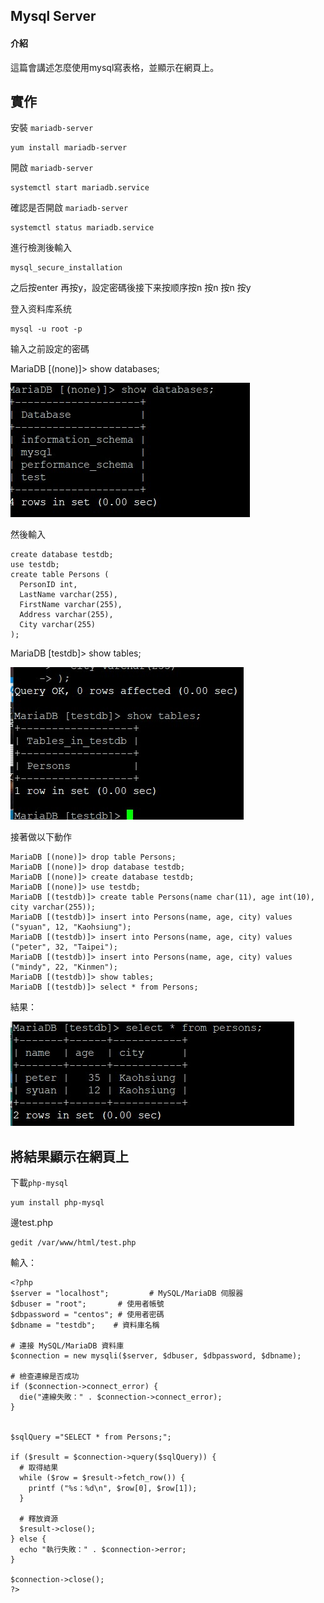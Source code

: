 ## Mysql Server
#### 介紹
這篇會講述怎麼使用mysql寫表格，並顯示在網頁上。
## 實作
安裝 `mariadb-server`
```
yum install mariadb-server
```
開啟 `mariadb-server`
```
systemctl start mariadb.service
```
確認是否開啟 `mariadb-server`
```
systemctl status mariadb.service
```
進行檢測後輸入
```
mysql_secure_installation
```
之后按enter  再按y，設定密碼後接下来按顺序按n 按n 按n 按y

登入资料库系统
```
mysql -u root -p
```
输入之前設定的密碼

MariaDB [(none)]> show databases;

<img src='https://github.com/syuan0327/linux2/blob/master/mysql.jpg'>

然後輸入
```
create database testdb;
use testdb;
create table Persons (
  PersonID int,
  LastName varchar(255),
  FirstName varchar(255),
  Address varchar(255),
  City varchar(255)
);
```
MariaDB [testdb]> show tables;

<img src='https://github.com/syuan0327/linux2/blob/master/tables.jpg'>

接著做以下動作
```
MariaDB [(none)]> drop table Persons;
MariaDB [(none)]> drop database testdb;
MariaDB [(none)]> create database testdb;
MariaDB [(none)]> use testdb;
MariaDB [(testdb)]> create table Persons(name char(11), age int(10), city varchar(255));
MariaDB [(testdb)]> insert into Persons(name, age, city) values ("syuan", 12, "Kaohsiung");
MariaDB [(testdb)]> insert into Persons(name, age, city) values ("peter", 32, "Taipei");
MariaDB [(testdb)]> insert into Persons(name, age, city) values ("mindy", 22, "Kinmen");
MariaDB [(testdb)]> show tables;
MariaDB [(testdb)]> select * from Persons;
```
結果：

<img src='https://github.com/syuan0327/linux2/blob/master/result.jpg'>

## 將結果顯示在網頁上
下載`php-mysql`
```
yum install php-mysql
```
邊test.php
```
gedit /var/www/html/test.php
```
輸入：
```
<?php
$server = "localhost";         # MySQL/MariaDB 伺服器
$dbuser = "root";       # 使用者帳號
$dbpassword = "centos"; # 使用者密碼
$dbname = "testdb";    # 資料庫名稱

# 連接 MySQL/MariaDB 資料庫
$connection = new mysqli($server, $dbuser, $dbpassword, $dbname);

# 檢查連線是否成功
if ($connection->connect_error) {
  die("連線失敗：" . $connection->connect_error);
}


$sqlQuery ="SELECT * from Persons;";

if ($result = $connection->query($sqlQuery)) {
  # 取得結果
  while ($row = $result->fetch_row()) {
    printf ("%s：%d\n", $row[0], $row[1]);
  }

  # 釋放資源
  $result->close();
} else {
  echo "執行失敗：" . $connection->error;
}

$connection->close();
?>
```
